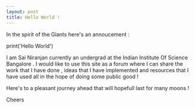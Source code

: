 ```yaml
---
layout: post
title: Hello World !
---
```


In the spirit of the Giants here's an annoucement :

print('Hello World')

I am Sai Niranjan currently an undergrad at the Indian Institute Of Science Bangalore . I would like to use this site as a 
forum where I can share the work that I have done  , ideas that I have implemented  and resources that I have used all in the hope of doing some public good !

Here's to a pleasant journey ahead that will hopefull last for many moons !

Cheers
